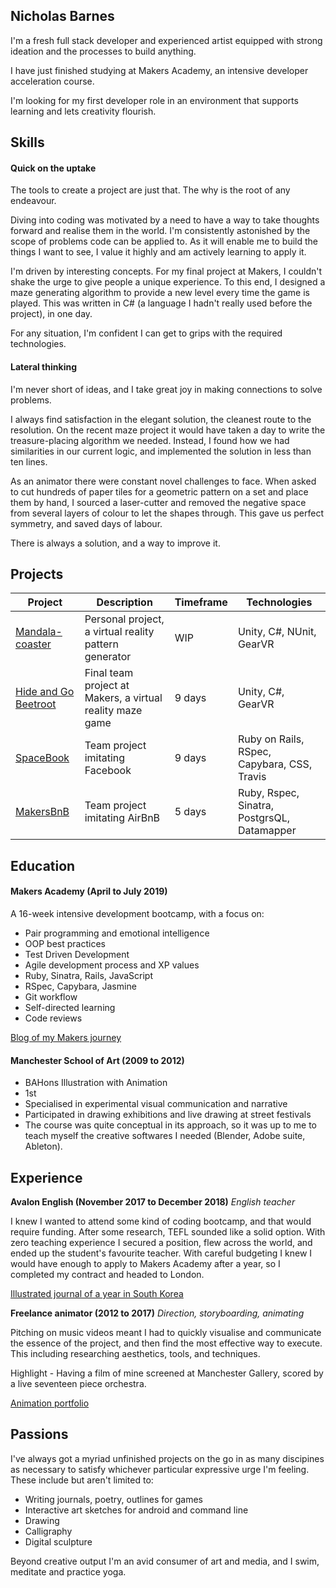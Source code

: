## Nicholas Barnes

I'm a fresh full stack developer and experienced artist equipped with strong ideation and the processes to build anything.

I have just finished studying at Makers Academy, an intensive developer acceleration course. 

I'm looking for my first developer role in an environment that supports learning and lets creativity flourish.

## Skills

#### Quick on the uptake

The tools to create a project are just that. The why is the root of any endeavour.

Diving into coding was motivated by a need to have a way to take thoughts forward and realise them in the world. 
I'm consistently astonished by the scope of problems code can be applied to. As it will enable me to build the things I want to see, I value it highly and am actively learning to apply it.

I'm driven by interesting concepts. For my final project at Makers, I couldn't shake the urge to give people a unique experience. To this end, I designed a maze generating algorithm to provide a new level every time the game is played. This was written in C# (a language I hadn't really used before the project), in one day.

For any situation, I'm confident I can get to grips with the required technologies.

#### Lateral thinking

I'm never short of ideas, and I take great joy in making connections to solve problems.

I always find satisfaction in the elegant solution, the cleanest route to the resolution. 
On the recent maze project it would have taken a day to write the treasure-placing algorithm we needed. Instead, I found how we had similarities in our current logic, and implemented the solution in less than ten lines.

As an animator there were constant novel challenges to face. When asked to cut hundreds of paper tiles for a geometric pattern on a set and place them by hand, I sourced a laser-cutter and removed the negative space from several layers of colour to let the shapes through. This gave us perfect symmetry, and saved days of labour.

There is always a solution, and a way to improve it.

## Projects

Project | Description | Timeframe | Technologies
---|---|---|---
[Mandala-coaster](https://github.com/n3ttl3t/mandala-coaster) | Personal project, a virtual reality pattern generator | WIP | Unity, C#, NUnit, GearVR
[Hide and Go Beetroot](https://github.com/Carlton7/vr-hide-and-go-leek) | Final team project at Makers, a virtual reality maze game | 9 days | Unity, C#, GearVR
[SpaceBook](https://github.com/fetc90/acebook-spacebook) | Team project imitating Facebook | 9 days | Ruby on Rails, RSpec, Capybara, CSS, Travis
[MakersBnB](https://github.com/n3ttl3t/Makers-Bnb) | Team project imitating AirBnB | 5 days | Ruby, Rspec, Sinatra, PostgrsQL, Datamapper

## Education

#### Makers Academy (April to July 2019)

A 16-week intensive development bootcamp, with a focus on:

- Pair programming and emotional intelligence
- OOP best practices
- Test Driven Development
- Agile development process and XP values
- Ruby, Sinatra, Rails, JavaScript
- RSpec, Capybara, Jasmine
- Git workflow
- Self-directed learning
- Code reviews

[Blog of my Makers journey](https://medium.com/@n3ttl3t)

#### Manchester School of Art (2009 to 2012)

- BAHons Illustration with Animation 
- 1st
- Specialised in experimental visual communication and narrative
- Participated in drawing exhibitions and live drawing at street festivals
- The course was quite conceptual in its approach, so it was up to me to teach myself the creative softwares I needed (Blender, Adobe suite, Ableton).

## Experience

**Avalon English (November 2017 to December 2018)**
*English teacher*  

I knew I wanted to attend some kind of coding bootcamp, and that would require funding. After some research, TEFL sounded like a solid option. With zero teaching experience I secured a position, flew across the world, and ended up the student's favourite teacher. With careful budgeting I knew I would have enough to apply to Makers Academy after a year, so I completed my contract and headed to London.

[Illustrated journal of a year in South Korea](https://www.instagram.com/n3ttl3t/)

**Freelance animator (2012 to 2017)** 
*Direction, storyboarding, animating*

Pitching on music videos meant I had to quickly visualise and communicate the essence of the project, and then find the most effective way to execute. This including researching aesthetics, tools, and techniques.

Highlight - Having a film of mine screened at Manchester Gallery, scored by a live seventeen piece orchestra.

[Animation portfolio](https://vimeo.com/user5459666)

## Passions

I've always got a myriad unfinished projects on the go in as many discipines as necessary to satisfy whichever particular expressive urge I'm feeling.
These include but aren't limited to:
- Writing journals, poetry, outlines for games
- Interactive art sketches for android and command line
- Drawing
- Calligraphy
- Digital sculpture

Beyond creative output I'm an avid consumer of art and media, and I swim, meditate and practice yoga.
